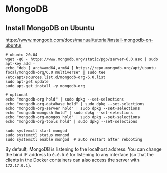 # MongoDB

## Install MongoDB on Ubuntu

https://www.mongodb.com/docs/manual/tutorial/install-mongodb-on-ubuntu/

```
# ubuntu 20.04
wget -qO - https://www.mongodb.org/static/pgp/server-6.0.asc | sudo apt-key add -
echo "deb [ arch=amd64,arm64 ] https://repo.mongodb.org/apt/ubuntu focal/mongodb-org/6.0 multiverse" | sudo tee /etc/apt/sources.list.d/mongodb-org-6.0.list
sudo apt-get update
sudo apt-get install -y mongodb-org

# optional
echo "mongodb-org hold" | sudo dpkg --set-selections
echo "mongodb-org-database hold" | sudo dpkg --set-selections
echo "mongodb-org-server hold" | sudo dpkg --set-selections
echo "mongodb-mongosh hold" | sudo dpkg --set-selections
echo "mongodb-org-mongos hold" | sudo dpkg --set-selections
echo "mongodb-org-tools hold" | sudo dpkg --set-selections

sudo systemctl start mongod
sudo systemctl status mongod
sudo systemctl enable mongod  # auto restart after rebooting
```

By default, MongoDB is listening to the localhost address. You can change the bind IP address to `0.0.0.0` for listening to any interface (so that the clients in the Docker containers can also access the server with `172.17.0.1`).
